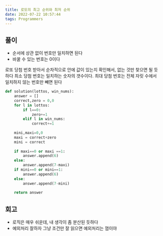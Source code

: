 ```yaml
---
title: 로또의 최고 순위와 최저 순위 
date: 2022-07-22 10:57:44
tags: Programmers
---
```


## 풀이

- 순서에 상관 없이 번호만 일치하면 된다
- 바꿀 수 있는 번호는 0이다

로또 당첨 번호 받아서 순차적으로 안에 값이 있는지 확인해서, 없는 것만 찾으면 될 듯하다
최소 당첨 번호는 일치하는 숫자의 갯수이다. 최대 당첨 번호는 전체 자릿 수에서 일치하지 않는 번호만 빼면 된다

```python
def solution(lottos, win_nums):
    answer = []
    correct,zero = 0,0
    for l in lottos:
        if l==0:
            zero+=1
        elif l in win_nums:
            correct+=1
    
    mini,maxi=0,0
    maxi = correct+zero
    mini = correct
    
    if maxi==0 or maxi ==1:
        answer.append(6)    
    else:       
        answer.append(7-maxi)
    if mini==0 or mini==1:
        answer.append(6)
    else:
        answer.append(7-mini)
    
    return answer
```

## 회고

- 로직은 매우 쉬운데, 내 생각이 좀 분산된 듯하다
- 예외처리 잘하자 그냥 조건만 잘 읽으면 예외처리는 껌이야